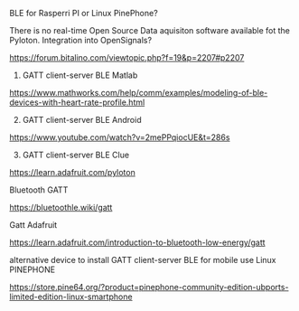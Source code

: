
BLE for Rasperri PI or Linux PinePhone?

There is no real-time Open Source Data aquisiton software available fot the Pyloton. Integration into OpenSignals?

https://forum.bitalino.com/viewtopic.php?f=19&p=2207#p2207


1. GATT client-server BLE Matlab

https://www.mathworks.com/help/comm/examples/modeling-of-ble-devices-with-heart-rate-profile.html

2. GATT client-server BLE Android

https://www.youtube.com/watch?v=2mePPqiocUE&t=286s

3. GATT client-server BLE Clue

https://learn.adafruit.com/pyloton

Bluetooth GATT

https://bluetoothle.wiki/gatt

Gatt Adafruit

https://learn.adafruit.com/introduction-to-bluetooth-low-energy/gatt

alternative device to install GATT client-server BLE for mobile use Linux PINEPHONE

https://store.pine64.org/?product=pinephone-community-edition-ubports-limited-edition-linux-smartphone


